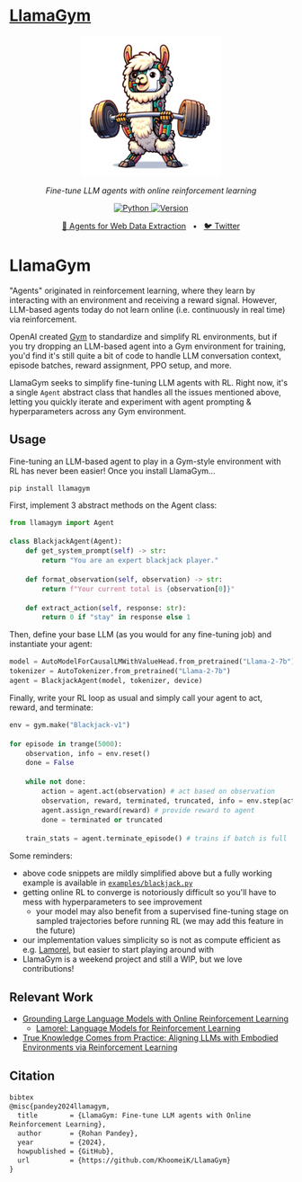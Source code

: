 # [LlamaGym](https://github.com/KhoomeiK/LlamaGym)

<p align="center">
  <img src="https://raw.githubusercontent.com/khoomeik/LlamaGym/main/llamagym.png" height="250" alt="Llama Gym" />
</p>
<p align="center">
  <em>Fine-tune LLM agents with online reinforcement learning</em>
</p>
<p align="center">
    <a href="https://pypi.org/project/llamagym/" target="_blank">
        <img alt="Python" src="https://img.shields.io/badge/python-3670A0?style=for-the-badge&logo=python&logoColor=ffdd54" />
        <img alt="Version" src="https://img.shields.io/pypi/v/llamagym?style=for-the-badge&color=3670A0">
    </a>
</p>
<p align="center">
<a href="https://reworkd.ai/">🔗 Agents for Web Data Extraction</a>
<span>&nbsp;&nbsp;•&nbsp;&nbsp;</span>
<a href="https://x.com/khoomeik/status/1766805213644800011">🐦 Twitter</a>


# LlamaGym
"Agents" originated in reinforcement learning, where they learn by interacting with an environment and receiving a reward signal. However, LLM-based agents today do not learn online (i.e. continuously in real time) via reinforcement.

OpenAI created [Gym](https://github.com/Farama-Foundation/Gymnasium) to standardize and simplify RL environments, but if you try dropping an LLM-based agent into a Gym environment for training, you'd find it's still quite a bit of code to handle LLM conversation context, episode batches, reward assignment, PPO setup, and more.

LlamaGym seeks to simplify fine-tuning LLM agents with RL. Right now, it's a single `Agent` abstract class that handles all the issues mentioned above, letting you quickly iterate and experiment with agent prompting & hyperparameters across any Gym environment.

## Usage
Fine-tuning an LLM-based agent to play in a Gym-style environment with RL has never been easier! Once you install LlamaGym...
```
pip install llamagym
```

First, implement 3 abstract methods on the Agent class:
```python
from llamagym import Agent

class BlackjackAgent(Agent):
    def get_system_prompt(self) -> str:
        return "You are an expert blackjack player."

    def format_observation(self, observation) -> str:
        return f"Your current total is {observation[0]}"

    def extract_action(self, response: str):
        return 0 if "stay" in response else 1
```

Then, define your base LLM (as you would for any fine-tuning job) and instantiate your agent:
```python
model = AutoModelForCausalLMWithValueHead.from_pretrained("Llama-2-7b").to(device)
tokenizer = AutoTokenizer.from_pretrained("Llama-2-7b")
agent = BlackjackAgent(model, tokenizer, device)
```

Finally, write your RL loop as usual and simply call your agent to act, reward, and terminate:
```python
env = gym.make("Blackjack-v1")

for episode in trange(5000):
    observation, info = env.reset()
    done = False

    while not done:
        action = agent.act(observation) # act based on observation
        observation, reward, terminated, truncated, info = env.step(action)
        agent.assign_reward(reward) # provide reward to agent
        done = terminated or truncated

    train_stats = agent.terminate_episode() # trains if batch is full
```

Some reminders:
- above code snippets are mildly simplified above but a fully working example is available in [`examples/blackjack.py`](https://github.com/KhoomeiK/LlamaGym/blob/main/examples/blackjack.py)
- getting online RL to converge is notoriously difficult so you'll have to mess with hyperparameters to see improvement
  - your model may also benefit from a supervised fine-tuning stage on sampled trajectories before running RL (we may add this feature in the future)
- our implementation values simplicity so is not as compute efficient as e.g. [Lamorel](https://github.com/flowersteam/lamorel), but easier to start playing around with
- LlamaGym is a weekend project and still a WIP, but we love contributions!

## Relevant Work
- [Grounding Large Language Models with Online Reinforcement Learning](https://github.com/flowersteam/Grounding_LLMs_with_online_RL)
  - [Lamorel: Language Models for Reinforcement Learning](https://github.com/flowersteam/lamorel)
- [True Knowledge Comes from Practice: Aligning LLMs with Embodied Environments via Reinforcement Learning](https://github.com/WeihaoTan/TWOSOME)

## Citation
```
bibtex
@misc{pandey2024llamagym,
  title        = {LlamaGym: Fine-tune LLM agents with Online Reinforcement Learning},
  author       = {Rohan Pandey},
  year         = {2024},
  howpublished = {GitHub},
  url          = {https://github.com/KhoomeiK/LlamaGym}
}
```
